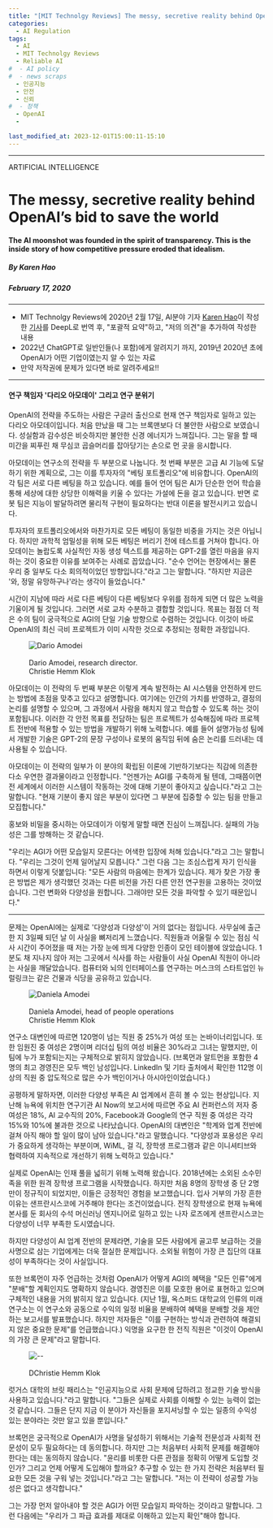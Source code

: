 ```yaml
---
title: "[MIT Technolgy Reviews] The messy, secretive reality behind OpenAI’s bid to save the world (3부)"
categories:
  - AI Regulation
tags:
  - AI
  - MIT Technolgy Reviews
  - Reliable AI
#  - AI policy
#  - news scraps
  - 인공지능
  - 안전
  - 신뢰
#  - 정책
  - OpenAI
  - 

last_modified_at: 2023-12-01T15:00:11-15:10
---
```

_________________

ARTIFICIAL INTELLIGENCE

# The messy, secretive reality behind OpenAI’s bid to save the world

#### The AI moonshot was founded in the spirit of transparency. This is the inside story of how competitive pressure eroded that idealism.

##### By Karen Hao
##### February 17, 2020
---


  * MIT Technolgy Reviews에 2020년 2월 17일, AI분야 기자 [Karen Hao](https://www.technologyreview.com/author/karen-hao/)이 작성한 [기사](https://www.technologyreview.com/2020/02/17/844721/ai-openai-moonshot-elon-musk-sam-altman-greg-brockman-messy-secretive-reality/)를 DeepL로 번역 후, "포괄적 요약"하고, "저의 의견"을 추가하여 작성한 내용
  * 2022년 ChatGPT로 일반인들(나 포함)에게 알려지기 까지, 2019년 2020년 초에 OpenAI가 어떤 기업이였는지 알 수 있는 자료
  * 만약 저작권에 문제가 있다면 바로 알려주세요!!

---

#### 연구 책임자 '다리오 아모데이' 그리고 연구 분위기

OpenAI의 전략을 주도하는 사람은 구글러 출신으로 현재 연구 책임자로 일하고 있는 다리오 아모데이입니다. 처음 만났을 때 그는 브록맨보다 더 불안한 사람으로 보였습니다. 성실함과 감수성은 비슷하지만 불안한 신경 에너지가 느껴집니다. 그는 말을 할 때 미간을 찌푸린 채 무심코 곱슬머리를 잡아당기는 손으로 먼 곳을 응시합니다.

아모데이는 연구소의 전략을 두 부분으로 나눕니다. 첫 번째 부분은 고급 AI 기능에 도달하기 위한 계획으로, 그는 이를 투자자의 "베팅 포트폴리오"에 비유합니다. OpenAI의 각 팀은 서로 다른 베팅을 하고 있습니다. 예를 들어 언어 팀은 AI가 단순한 언어 학습을 통해 세상에 대한 상당한 이해력을 키울 수 있다는 가설에 돈을 걸고 있습니다. 반면 로봇 팀은 지능이 발달하려면 물리적 구현이 필요하다는 반대 이론을 발전시키고 있습니다.

투자자의 포트폴리오에서와 마찬가지로 모든 베팅이 동일한 비중을 가지는 것은 아닙니다. 하지만 과학적 엄밀성을 위해 모든 베팅은 버리기 전에 테스트를 거쳐야 합니다. 아모데이는 놀랍도록 사실적인 자동 생성 텍스트를 제공하는 GPT-2를 열린 마음을 유지하는 것이 중요한 이유를 보여주는 사례로 꼽았습니다. "순수 언어는 현장에서는 물론 우리 중 일부도 다소 회의적이었던 방향입니다."라고 그는 말합니다. "하지만 지금은 '와, 정말 유망하구나'라는 생각이 들었습니다."

시간이 지남에 따라 서로 다른 베팅이 다른 베팅보다 우위를 점하게 되면 더 많은 노력을 기울이게 될 것입니다. 그러면 서로 교차 수분하고 결합할 것입니다. 목표는 점점 더 적은 수의 팀이 궁극적으로 AGI의 단일 기술 방향으로 수렴하는 것입니다. 이것이 바로 OpenAI의 최신 극비 프로젝트가 이미 시작한 것으로 추정되는 정확한 과정입니다.

<figure>
    <img src="https://cdn.technologyreview.com/i/images/cf3a2296final.jpg?sw=700&cx=0&cy=193&cw=1355&ch=1807"
         alt="Dario Amodei">
    <figcaption> <br>Dario Amodei, research director. </br> Christie Hemm Klok </figcaption>
</figure>


아모데이는 이 전략의 두 번째 부분은 이렇게 계속 발전하는 AI 시스템을 안전하게 만드는 방법에 초점을 맞추고 있다고 설명합니다. 여기에는 인간의 가치를 반영하고, 결정의 논리를 설명할 수 있으며, 그 과정에서 사람을 해치지 않고 학습할 수 있도록 하는 것이 포함됩니다. 이러한 각 안전 목표를 전담하는 팀은 프로젝트가 성숙해짐에 따라 프로젝트 전반에 적용할 수 있는 방법을 개발하기 위해 노력합니다. 예를 들어 설명가능성 팀에서 개발한 기술은 GPT-2의 문장 구성이나 로봇의 움직임 뒤에 숨은 논리를 드러내는 데 사용될 수 있습니다.

아모데이는 이 전략의 일부가 이 분야의 확립된 이론에 기반하기보다는 직감에 의존한 다소 우연한 결과물이라고 인정합니다. "언젠가는 AGI를 구축하게 될 텐데, 그때쯤이면 전 세계에서 이러한 시스템이 작동하는 것에 대해 기분이 좋아지고 싶습니다."라고 그는 말합니다. "현재 기분이 좋지 않은 부분이 있다면 그 부분에 집중할 수 있는 팀을 만들고 모집합니다."

홍보와 비밀을 중시하는 아모데이가 이렇게 말할 때면 진심이 느껴집니다. 실패의 가능성은 그를 방해하는 것 같습니다.

"우리는 AGI가 어떤 모습일지 모른다는 어색한 입장에 처해 있습니다."라고 그는 말합니다. "우리는 그것이 언제 일어날지 모릅니다." 그런 다음 그는 조심스럽게 자기 인식을 하면서 이렇게 덧붙입니다: "모든 사람의 마음에는 한계가 있습니다. 제가 찾은 가장 좋은 방법은 제가 생각했던 것과는 다른 비전을 가진 다른 안전 연구원을 고용하는 것이었습니다. 그런 변화와 다양성을 원합니다. 그래야만 모든 것을 파악할 수 있기 때문입니다."

---

문제는 OpenAI에는 실제로 '다양성과 다양성'이 거의 없다는 점입니다. 사무실에 출근한 지 3일째 되던 날 이 사실을 뼈저리게 느꼈습니다. 직원들과 어울릴 수 있는 점심 식사 시간이 주어졌을 때 저는 가장 눈에 띄게 다양한 인종이 모인 테이블에 앉았습니다. 1분도 채 지나지 않아 저는 그곳에서 식사를 하는 사람들이 사실 OpenAI 직원이 아니라는 사실을 깨달았습니다. 컴퓨터와 뇌의 인터페이스를 연구하는 머스크의 스타트업인 뉴럴링크는 같은 건물과 식당을 공유하고 있습니다.

<figure>
    <img src="https://cdn.technologyreview.com/i/images/cf3a2337final.jpg?sw=700&cx=0&cy=0&cw=1333&ch=1777"
         alt="Daniela Amodei">
    <figcaption> <br>Daniela Amodei, head of people operations </br> Christie Hemm Klok </figcaption>
</figure>

연구소 대변인에 따르면 120명이 넘는 직원 중 25%가 여성 또는 논바이너리입니다. 또한 임원진 중 여성은 2명이며 리더십 팀의 여성 비율은 30%라고 그녀는 말했지만, 이 팀에 누가 포함되는지는 구체적으로 밝히지 않았습니다. (브록먼과 알트먼을 포함한 4명의 최고 경영진은 모두 백인 남성입니다. LinkedIn 및 기타 출처에서 확인한 112명 이상의 직원 중 압도적으로 많은 수가 백인이거나 아시아인이었습니다.)

공평하게 말하자면, 이러한 다양성 부족은 AI 업계에서 흔히 볼 수 있는 현상입니다. 지난해 뉴욕에 위치한 연구기관 AI Now의 보고서에 따르면 주요 AI 컨퍼런스의 저자 중 여성은 18%, AI 교수직의 20%, Facebook과 Google의 연구 직원 중 여성은 각각 15%와 10%에 불과한 것으로 나타났습니다. OpenAI의 대변인은 "학계와 업계 전반에 걸쳐 아직 해야 할 일이 많이 남아 있습니다."라고 말했습니다. "다양성과 포용성은 우리가 중요하게 생각하는 부분이며, WiML, 걸 긱, 장학생 프로그램과 같은 이니셔티브와 협력하여 지속적으로 개선하기 위해 노력하고 있습니다."

실제로 OpenAI는 인재 풀을 넓히기 위해 노력해 왔습니다. 2018년에는 소외된 소수민족을 위한 원격 장학생 프로그램을 시작했습니다. 하지만 처음 8명의 장학생 중 단 2명만이 정규직이 되었지만, 이들은 긍정적인 경험을 보고했습니다. 입사 거부의 가장 흔한 이유는 샌프란시스코에 거주해야 한다는 조건이었습니다. 전직 장학생으로 현재 뉴욕에 본사를 둔 회사의 수석 머신러닝 엔지니어로 일하고 있는 나자 로즈에게 샌프란시스코는 다양성이 너무 부족한 도시였습니다.

하지만 다양성이 AI 업계 전반의 문제라면, 기술을 모든 사람에게 골고루 보급하는 것을 사명으로 삼는 기업에게는 더욱 절실한 문제입니다. 소외될 위험이 가장 큰 집단의 대표성이 부족하다는 것이 사실입니다.

또한 브록먼이 자주 언급하는 것처럼 OpenAI가 어떻게 AGI의 혜택을 "모든 인류"에게 "분배"할 계획인지도 명확하지 않습니다. 경영진은 이를 모호한 용어로 표현하고 있으며 구체적인 내용을 거의 밝히지 않고 있습니다. (지난 1월, 옥스퍼드 대학교의 인류의 미래 연구소는 이 연구소와 공동으로 수익의 일정 비율을 분배하여 혜택을 분배할 것을 제안하는 보고서를 발표했습니다. 하지만 저자들은 "이를 구현하는 방식과 관련하여 해결되지 않은 중요한 문제"를 언급했습니다.) 익명을 요구한 한 전직 직원은 "이것이 OpenAI의 가장 큰 문제"라고 말합니다.

<figure>
    <img src="https://cdn.technologyreview.com/i/images/cf3a2401.jpg?sw=700&cx=0&cy=0&cw=3000&ch=2000"
         alt="--">
    <figcaption> <br>DChristie Hemm Klok </figcaption>
</figure>

럿거스 대학의 브릿 패리스는 "인공지능으로 사회 문제에 답하려고 정교한 기술 방식을 사용하고 있습니다."라고 말합니다. "그들은 실제로 사회를 이해할 수 있는 능력이 없는 것 같습니다. 그들은 단지 지금 이 분야가 자신들을 포지셔닝할 수 있는 일종의 수익성 있는 분야라는 것만 알고 있을 뿐입니다."

브록먼은 궁극적으로 OpenAI가 사명을 달성하기 위해서는 기술적 전문성과 사회적 전문성이 모두 필요하다는 데 동의합니다. 하지만 그는 처음부터 사회적 문제를 해결해야 한다는 데는 동의하지 않습니다. "윤리를 비롯한 다른 관점을 정확히 어떻게 도입할 것인가? 그리고 언제 어떻게 도입해야 할까요? 추구할 수 있는 한 가지 전략은 처음부터 필요한 모든 것을 구워 넣는 것입니다."라고 그는 말합니다. "저는 이 전략이 성공할 가능성은 없다고 생각합니다."

그는 가장 먼저 알아내야 할 것은 AGI가 어떤 모습일지 파악하는 것이라고 말합니다. 그런 다음에는 "우리가 그 파급 효과를 제대로 이해하고 있는지 확인"해야 합니다.
